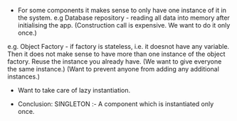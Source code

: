- For some components it makes sense to only have one instance of it in the system.
e.g Database repository - reading all data into memory after initialising the app.
(Construction call is expensive. We want to do it only once.)

e.g. Object Factory - if factory is stateless, i.e. it doesnot have any variable. Then it does not make sense to have more than one instance of the object factory.
Reuse the instance you already have.
(We want to give everyone the same instance.)
(Want to prevent anyone from adding any additional instances.)

- Want to take care of lazy instantiation.

- Conclusion:
SINGLETON :-  A component which is instantiated only once.